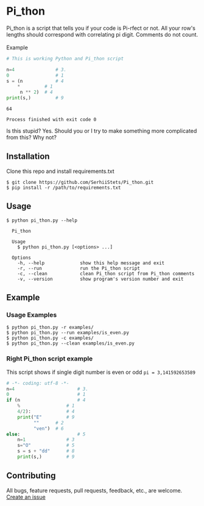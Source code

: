 # Pi_thon

Pi_thon is a script that tells you if your code is Pi-rfect or not.
All your row's lengths should correspond with correlating pi digit. Comments do not count.<br><br>
Example<br>
```python
# This is working Python and Pi_thon script

n=4               # 3.
0                 # 1
s = (n            # 4
	*         # 1
	 n ** 2)  # 4
print(s,)         # 9
```
```
64

Process finished with exit code 0
```
Is this stupid? Yes. Should you or I try to make something more complicated from this? Why not?

## Installation

Clone this repo and install requirements.txt
```
$ git clone https://github.com/SerhiiStets/Pi_thon.git
$ pip install -r /path/to/requirements.txt
```

## Usage
```
$ python pi_thon.py --help

  Pi_thon

  Usage
    $ python pi_thon.py [<options> ...]

  Options
    -h, --help             show this help message and exit
    -r, --run              run the Pi_thon script
    -c, --clean            clean Pi_thon script from Pi_thon comments
    -v, --version          show program's version number and exit
```

## Example

### Usage Examples
```
$ python pi_thon.py -r examples/
$ python pi_thon.py --run examples/is_even.py
$ python pi_thon.py -c examples/
$ python pi_thon.py --clean examples/is_even.py
```
### Right Pi_thon script example
This script shows if single digit number is even or odd
`pi = 3,141592653589`
```python
# -*- coding: utf-8 -*-
n=4                       # 3.
0                         # 1
if (n                     # 4
	%                 # 1
	4/2):             # 4
	print("E"         # 9
		  ""      # 2
		  "ven")  # 6
else:                     # 5
	n=1               # 3
	s="O"             # 5
	s = s + "dd"      # 8
	print(s,)         # 9

```


## Contributing

All bugs, feature requests, pull requests, feedback, etc., are welcome. [Create an issue](https://github.com/SerhiiStets/Pi_thon/issues)
